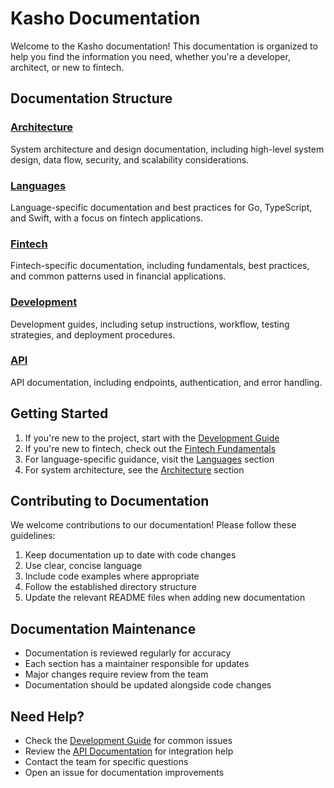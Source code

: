 # Kasho Documentation

Welcome to the Kasho documentation! This documentation is organized to help you find the information you need, whether you're a developer, architect, or new to fintech.

## Documentation Structure

### [Architecture](./architecture/README.md)
System architecture and design documentation, including high-level system design, data flow, security, and scalability considerations.

### [Languages](./languages/README.md)
Language-specific documentation and best practices for Go, TypeScript, and Swift, with a focus on fintech applications.

### [Fintech](./fintech/README.md)
Fintech-specific documentation, including fundamentals, best practices, and common patterns used in financial applications.

### [Development](./development/README.md)
Development guides, including setup instructions, workflow, testing strategies, and deployment procedures.

### [API](./api/README.md)
API documentation, including endpoints, authentication, and error handling.

## Getting Started

1. If you're new to the project, start with the [Development Guide](./development/README.md)
2. If you're new to fintech, check out the [Fintech Fundamentals](./fintech/fundamentals/README.md)
3. For language-specific guidance, visit the [Languages](./languages/README.md) section
4. For system architecture, see the [Architecture](./architecture/README.md) section

## Contributing to Documentation

We welcome contributions to our documentation! Please follow these guidelines:

1. Keep documentation up to date with code changes
2. Use clear, concise language
3. Include code examples where appropriate
4. Follow the established directory structure
5. Update the relevant README files when adding new documentation

## Documentation Maintenance

- Documentation is reviewed regularly for accuracy
- Each section has a maintainer responsible for updates
- Major changes require review from the team
- Documentation should be updated alongside code changes

## Need Help?

- Check the [Development Guide](./development/README.md) for common issues
- Review the [API Documentation](./api/README.md) for integration help
- Contact the team for specific questions
- Open an issue for documentation improvements 